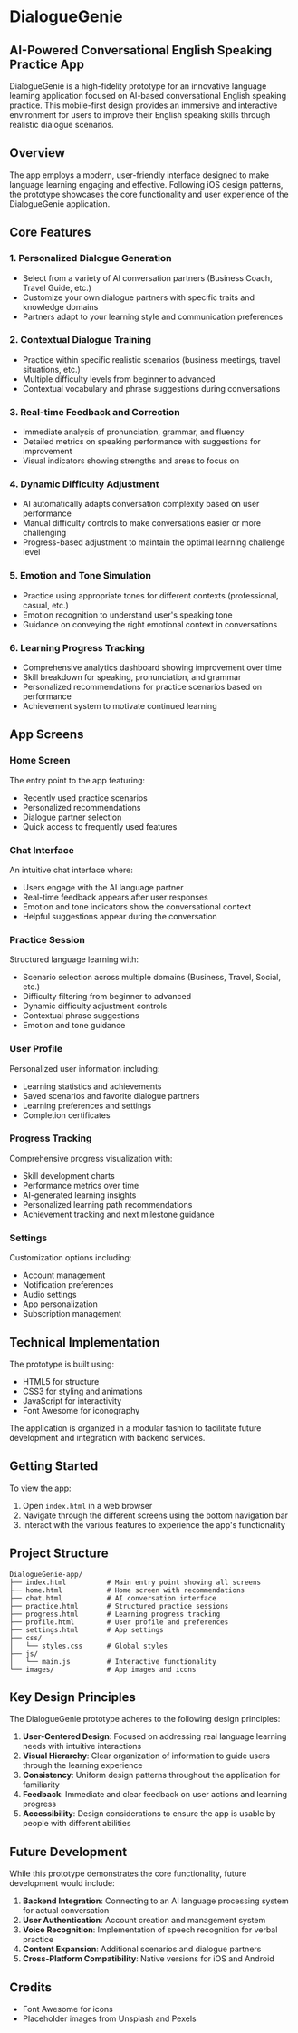 # DialogueGenie

## AI-Powered Conversational English Speaking Practice App

DialogueGenie is a high-fidelity prototype for an innovative language learning application focused on AI-based conversational English speaking practice. This mobile-first design provides an immersive and interactive environment for users to improve their English speaking skills through realistic dialogue scenarios.

## Overview

The app employs a modern, user-friendly interface designed to make language learning engaging and effective. Following iOS design patterns, the prototype showcases the core functionality and user experience of the DialogueGenie application.

## Core Features

### 1. Personalized Dialogue Generation
- Select from a variety of AI conversation partners (Business Coach, Travel Guide, etc.)
- Customize your own dialogue partners with specific traits and knowledge domains
- Partners adapt to your learning style and communication preferences

### 2. Contextual Dialogue Training
- Practice within specific realistic scenarios (business meetings, travel situations, etc.)
- Multiple difficulty levels from beginner to advanced
- Contextual vocabulary and phrase suggestions during conversations

### 3. Real-time Feedback and Correction
- Immediate analysis of pronunciation, grammar, and fluency
- Detailed metrics on speaking performance with suggestions for improvement
- Visual indicators showing strengths and areas to focus on

### 4. Dynamic Difficulty Adjustment
- AI automatically adapts conversation complexity based on user performance
- Manual difficulty controls to make conversations easier or more challenging
- Progress-based adjustment to maintain the optimal learning challenge level

### 5. Emotion and Tone Simulation
- Practice using appropriate tones for different contexts (professional, casual, etc.)
- Emotion recognition to understand user's speaking tone
- Guidance on conveying the right emotional context in conversations

### 6. Learning Progress Tracking
- Comprehensive analytics dashboard showing improvement over time
- Skill breakdown for speaking, pronunciation, and grammar
- Personalized recommendations for practice scenarios based on performance
- Achievement system to motivate continued learning

## App Screens

### Home Screen
The entry point to the app featuring:
- Recently used practice scenarios
- Personalized recommendations
- Dialogue partner selection
- Quick access to frequently used features

### Chat Interface
An intuitive chat interface where:
- Users engage with the AI language partner
- Real-time feedback appears after user responses
- Emotion and tone indicators show the conversational context
- Helpful suggestions appear during the conversation

### Practice Session
Structured language learning with:
- Scenario selection across multiple domains (Business, Travel, Social, etc.)
- Difficulty filtering from beginner to advanced
- Dynamic difficulty adjustment controls
- Contextual phrase suggestions
- Emotion and tone guidance

### User Profile
Personalized user information including:
- Learning statistics and achievements
- Saved scenarios and favorite dialogue partners
- Learning preferences and settings
- Completion certificates

### Progress Tracking
Comprehensive progress visualization with:
- Skill development charts
- Performance metrics over time
- AI-generated learning insights
- Personalized learning path recommendations
- Achievement tracking and next milestone guidance

### Settings
Customization options including:
- Account management
- Notification preferences
- Audio settings
- App personalization
- Subscription management

## Technical Implementation

The prototype is built using:
- HTML5 for structure
- CSS3 for styling and animations
- JavaScript for interactivity
- Font Awesome for iconography

The application is organized in a modular fashion to facilitate future development and integration with backend services.

## Getting Started

To view the app:
1. Open `index.html` in a web browser
2. Navigate through the different screens using the bottom navigation bar
3. Interact with the various features to experience the app's functionality

## Project Structure

```
DialogueGenie-app/
├── index.html          # Main entry point showing all screens
├── home.html           # Home screen with recommendations
├── chat.html           # AI conversation interface
├── practice.html       # Structured practice sessions
├── progress.html       # Learning progress tracking
├── profile.html        # User profile and preferences
├── settings.html       # App settings
├── css/
│   └── styles.css      # Global styles
├── js/
│   └── main.js         # Interactive functionality
└── images/             # App images and icons
```

## Key Design Principles

The DialogueGenie prototype adheres to the following design principles:

1. **User-Centered Design**: Focused on addressing real language learning needs with intuitive interactions
2. **Visual Hierarchy**: Clear organization of information to guide users through the learning experience
3. **Consistency**: Uniform design patterns throughout the application for familiarity
4. **Feedback**: Immediate and clear feedback on user actions and learning progress
5. **Accessibility**: Design considerations to ensure the app is usable by people with different abilities

## Future Development

While this prototype demonstrates the core functionality, future development would include:

1. **Backend Integration**: Connecting to an AI language processing system for actual conversation
2. **User Authentication**: Account creation and management system
3. **Voice Recognition**: Implementation of speech recognition for verbal practice
4. **Content Expansion**: Additional scenarios and dialogue partners
5. **Cross-Platform Compatibility**: Native versions for iOS and Android

## Credits

- Font Awesome for icons
- Placeholder images from Unsplash and Pexels 